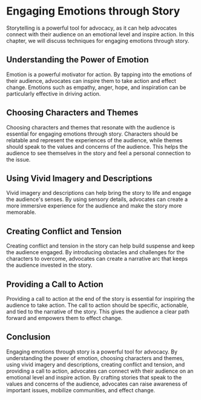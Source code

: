 # Engaging Emotions through Story

Storytelling is a powerful tool for advocacy, as it can help advocates connect with their audience on an emotional level and inspire action. In this chapter, we will discuss techniques for engaging emotions through story.

Understanding the Power of Emotion
----------------------------------

Emotion is a powerful motivator for action. By tapping into the emotions of their audience, advocates can inspire them to take action and effect change. Emotions such as empathy, anger, hope, and inspiration can be particularly effective in driving action.

Choosing Characters and Themes
------------------------------

Choosing characters and themes that resonate with the audience is essential for engaging emotions through story. Characters should be relatable and represent the experiences of the audience, while themes should speak to the values and concerns of the audience. This helps the audience to see themselves in the story and feel a personal connection to the issue.

Using Vivid Imagery and Descriptions
------------------------------------

Vivid imagery and descriptions can help bring the story to life and engage the audience's senses. By using sensory details, advocates can create a more immersive experience for the audience and make the story more memorable.

Creating Conflict and Tension
-----------------------------

Creating conflict and tension in the story can help build suspense and keep the audience engaged. By introducing obstacles and challenges for the characters to overcome, advocates can create a narrative arc that keeps the audience invested in the story.

Providing a Call to Action
--------------------------

Providing a call to action at the end of the story is essential for inspiring the audience to take action. The call to action should be specific, actionable, and tied to the narrative of the story. This gives the audience a clear path forward and empowers them to effect change.

Conclusion
----------

Engaging emotions through story is a powerful tool for advocacy. By understanding the power of emotion, choosing characters and themes, using vivid imagery and descriptions, creating conflict and tension, and providing a call to action, advocates can connect with their audience on an emotional level and inspire action. By crafting stories that speak to the values and concerns of the audience, advocates can raise awareness of important issues, mobilize communities, and effect change.
